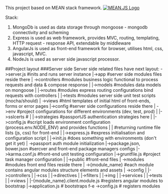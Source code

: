 
This project based on MEAN stack framework. [![MEAN.JS Logo](http://meanjs.org/img/logo-small.png)](http://meanjs.org/)

Stack:
1. MongoDb is used as data storage through mongoose - mongodb connectivity and scheming
2. Express is used as web framework, provides MVC, routing, templating, HTTP request - response API, extendable by middleware
3. AngularJs is used as front-end framework for browser, utilises html, css, javascript, MVC.
4. NodeJs is used as server side javascript processor. 


##Project layout
###Server side
Server side related files have next layout:
    \->server.js #inits and runs server instance
    |->app #server side modules files reside there
    |  \->controllers #modules business logic functional to process requests and data & compose response
    |  |->models #modules data models on mongoose
    |  |->routes #modules express routing configurations bind requests with controllers
    |  |->tests #modules server side unit test scripts (mocha/should)
    |  \->views #html templates of initial html of front-ends, forms or error pages 
    |->config #server side configurations reside there
    |  \->env #project configurations for different environments (dev, test, prod)
    |  |->sslcerts #
    |  |->strategies #passportJS authentication strategies here
    |  |->config.js #script loads environment configuration (process.env.NODE_ENV) and provides functions 
    |  |            #returning runtime file lists (js, css) for front-end
    |  |->express.js #express initialisation and configuration script
    |  |->init.js #does something with environments (don't get it yet)
    |  \->passport auth module initialization
    |->package.json, bower.json #sercver and front-end package managers configs
    |->karma.conf.js #front-end unit testing configuration
    |->gruntfile.js #project task manager configuration
    |
    |->public #front-end files
    |  \->modules #modules front end files reside there 
    |     \->{module_name} #each module contains angular modules structure elements and assets
    |        \->config
    |        |->controllers
    |        |->css
    |        |->directives
    |        |->filters
    |        |->img
    |        |->services
    |        |->tests
    |        |->views
    |        |-{module_name}.client.module.js  #registers angular modules to bootstrap
    |->application.js  # bootstraps f-e
    \->config.js # registers modules


  

